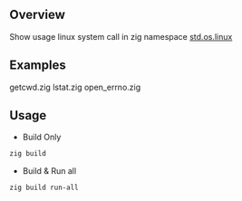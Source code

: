 ## Overview
Show usage linux system call in zig namespace
[std.os.linux](https://ziglang.org/documentation/master/std/#std.os.linux)

## Examples
getcwd.zig
lstat.zig
open_errno.zig

## Usage
 * Build Only
```sh
zig build
```
 * Build & Run all
```sh
zig build run-all
```
